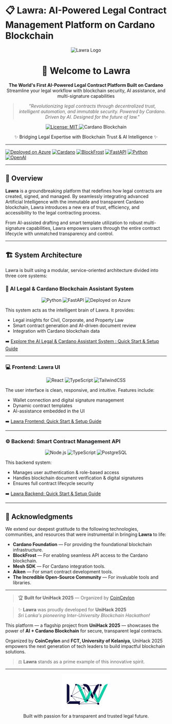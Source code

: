 # 📋 Lawra: AI-Powered Legal Contract Management Platform on Cardano Blockchain

<div align="center">

![Lawra Logo](https://img.shields.io/badge/Lawra-Legal%20Contract%20Platform-blue?style=for-the-badge)

# 🚀 Welcome to Lawra

**The World's First AI-Powered Legal Contract Platform Built on Cardano**
Streamline your legal workflow with blockchain security, AI assistance, and multi-signature capabilities

> _"Revolutionizing legal contracts through decentralized trust, intelligent automation, and immutable security. Powered by Cardano. Driven by AI. Designed for the future of law."_

<p align="center">
<a href="https://github.com/your-org/Lawra/blob/main/LICENSE">
  <img src="https://img.shields.io/badge/License-MIT-green?style=for-the-badge" alt="License: MIT">
</a>
<img src="https://img.shields.io/badge/Cardano-Blockchain-0033AD?style=for-the-badge&logo=cardano&logoColor=white" alt="Cardano Blockchain">
</p>

</div>

<p align="center">
✨ Bridging Legal Expertise with Blockchain Trust & AI Intelligence ✨
</p>

---

[![Deployed on Azure](https://img.shields.io/badge/Deployed%20on-Azure-0078d4?style=for-the-badge&logo=microsoft-azure&logoColor=white)](https://calm-cliff-0d11fd610.2.azurestaticapps.net)
[![Cardano](https://img.shields.io/badge/Cardano-Preview%20Testnet-0066cc?style=for-the-badge&logo=cardano&logoColor=white)](https://cardano.org)
[![BlockFrost](https://img.shields.io/badge/BlockFrost-API-00d4aa?style=for-the-badge&logo=data:image/svg+xml;base64,PHN2ZyB3aWR0aD0iMjQiIGhlaWdodD0iMjQiIHZpZXdCb3g9IjAgMCAyNCAyNCIgZmlsbD0ibm9uZSIgeG1sbnM9Imh0dHA6Ly93d3cudzMub3JnLzIwMDAvc3ZnIj4KPHBhdGggZD0iTTEyIDJMMTMuMDkgOC4yNkwyMCAxMEwxMy4wOSAxNS43NEwxMiAyMkwxMC45MSAxNS43NEw0IDEwTDEwLjkxIDguMjZMMTIgMloiIGZpbGw9IndoaXRlIi8+Cjwvc3ZnPgo=&logoColor=white)](https://blockfrost.io)
[![FastAPI](https://img.shields.io/badge/FastAPI-0.104.1-009688?style=for-the-badge&logo=fastapi&logoColor=white)](https://fastapi.tiangolo.com/)
[![Python](https://img.shields.io/badge/Python-3.10+-3776ab?style=for-the-badge&logo=python&logoColor=white)](https://python.org)
[![OpenAI](https://img.shields.io/badge/OpenAI-GPT--4-412991?style=for-the-badge&logo=openai&logoColor=white)](https://openai.com)

---

## 🚀 Overview

**Lawra** is a groundbreaking platform that redefines how legal contracts are created, signed, and managed. By seamlessly integrating advanced Artificial Intelligence with the immutable and transparent Cardano blockchain, Lawra introduces a new era of trust, efficiency, and accessibility to the legal contracting process.

From AI-assisted drafting and smart template utilization to robust multi-signature capabilities, Lawra empowers users through the entire contract lifecycle with unmatched transparency and control.

---

## 🏗️ System Architecture

Lawra is built using a modular, service-oriented architecture divided into three core systems:

### 🧠 AI Legal & Cardano Blockchain Assistant System

<p align="center">
<img src="https://img.shields.io/badge/Python-3.10+-3776ab?style=for-the-badge&logo=python&logoColor=white" alt="Python">
<img src="https://img.shields.io/badge/FastAPI-API-009688?style=for-the-badge&logo=fastapi&logoColor=white" alt="FastAPI">
<img src="https://img.shields.io/badge/Deployed%20on-Azure-0078d4?style=for-the-badge&logo=microsoft-azure&logoColor=white" alt="Deployed on Azure">
</p>

This system acts as the intelligent brain of Lawra. It provides:

- Legal insights for Civil, Corporate, and Property Law
- Smart contract generation and AI-driven document review
- Integration with Cardano blockchain data

➡️ [Explore the AI Legal & Cardano Assistant System : Quick Start & Setup Guide](./mcp/README.md)

---

### 💻 Frontend: Lawra UI

<p align="center">
<img src="https://img.shields.io/badge/React-18.3.1-61DAFB?logo=react&logoColor=white&style=for-the-badge" alt="React">
<img src="https://img.shields.io/badge/TypeScript-5.5.3-3178C6?logo=typescript&logoColor=white&style=for-the-badge" alt="TypeScript">
<img src="https://img.shields.io/badge/TailwindCSS-3.4.11-06B6D4?logo=tailwindcss&logoColor=white&style=for-the-badge" alt="TailwindCSS">
</p>

The user interface is clean, responsive, and intuitive. Features include:

- Wallet connection and digital signature management
- Dynamic contract templates
- AI-assistance embedded in the UI

➡️ [Lawra Frontend: Quick Start & Setup Guide](./frontend/README.md)

---

### ⚙️ Backend: Smart Contract Management API

<p align="center">
<img src="https://img.shields.io/badge/Node.js-v18+-339933?style=for-the-badge&logo=nodedotjs&logoColor=white" alt="Node.js">
<img src="https://img.shields.io/badge/TypeScript-API-3178C6?logo=typescript&logoColor=white&style=for-the-badge" alt="TypeScript">
<img src="https://img.shields.io/badge/PostgreSQL-DB-4169E1?style=for-the-badge&logo=postgresql&logoColor=white" alt="PostgreSQL">
</p>

This backend system:

- Manages user authentication & role-based access
- Handles blockchain document verification & digital signatures
- Ensures full contract lifecycle security

➡️ [Lawra Backend: Quick Start & Setup Guide](./backend/README.md)

---

## 🙏 Acknowledgments

We extend our deepest gratitude to the following technologies, communities, and resources that were instrumental in bringing **Lawra** to life:

- **Cardano Foundation** — For providing the foundational blockchain infrastructure.
- **BlockFrost** — For enabling seamless API access to the Cardano blockchain.
- **Mesh SDK** — For Cardano integration tools.
- **Aiken** — For smart contract development tools.
- **The Incredible Open-Source Community** — For invaluable tools and libraries.

---

> 🏆 **Built for UniHack 2025** — Organized by [CoinCeylon](https://coinceylon.com/)

> ✨ **Lawra** was proudly developed for **UniHack 2025**  
> _Sri Lanka's pioneering Inter-University Blockchain Hackathon!_

This platform — a flagship project from **UniHack 2025** — showcases the power of **AI + Cardano Blockchain** for secure, transparent legal contracts.

Organized by **CoinCeylon** and **FCT, University of Kelaniya**, UniHack 2025 empowers the next generation of tech leaders to build impactful blockchain solutions.

> ⚖️ **Lawra** stands as a prime example of this innovative spirit.

---

<p align="center">
<img src="./frontend/src/assets/logo.png" alt="Lawra Logo" width="150"/><br>
Built with passion for a transparent and trusted legal future.
</p>

